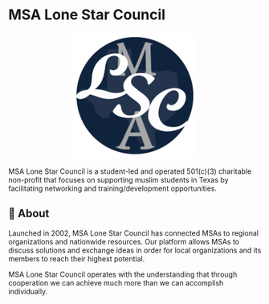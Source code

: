 # MSA Lone Star Council

<p align="center">
  <img src="https://github.com/MSA-Lone-Star-Council/.github/blob/main/profile/assets/LSC.png" alt="img logo" width="250px"/>
</p>

MSA Lone Star Council is a student-led and operated 501(c)(3) charitable non-profit that focuses on supporting muslim students in Texas by facilitating networking and training/development opportunities.


    
## 🚀 About
Launched in 2002, MSA Lone Star Council has connected MSAs to regional organizations and nationwide resources. Our platform allows MSAs to discuss solutions and exchange ideas in order for local organizations and its members to reach their highest potential. 

MSA Lone Star Council operates with the understanding that through cooperation we can achieve much more than we can accomplish individually.

